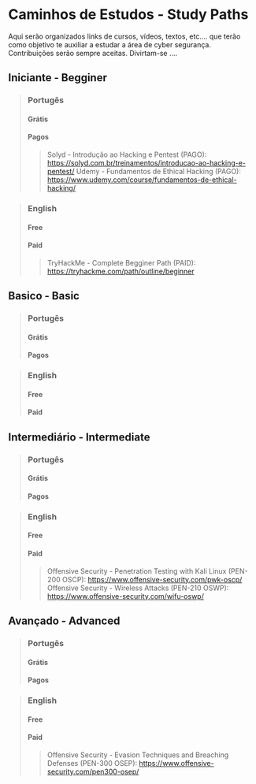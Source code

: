 # Caminhos de Estudos - Study Paths

Aqui serão organizados links de cursos, vídeos, textos, etc.... que terão como objetivo te auxiliar a estudar a área de cyber segurança.
Contribuições serão sempre aceitas.
Divirtam-se ....

## Iniciante - Begginer

> ### Portugês
> #### Grátis
> #### Pagos
>> Solyd - Introdução ao Hacking e Pentest (PAGO): https://solyd.com.br/treinamentos/introducao-ao-hacking-e-pentest/ 
>> Udemy - Fundamentos de Ethical Hacking (PAGO): https://www.udemy.com/course/fundamentos-de-ethical-hacking/

> ### English
> #### Free
> #### Paid
>> TryHackMe - Complete Begginer Path (PAID): https://tryhackme.com/path/outline/beginner

## Basico - Basic

> ### Portugês
> #### Grátis
> #### Pagos

> ### English
> #### Free
> #### Paid

## Intermediário - Intermediate
> ### Portugês
> #### Grátis
> #### Pagos

> ### English
> #### Free
> #### Paid
>> Offensive Security - Penetration Testing with Kali Linux (PEN-200 OSCP): https://www.offensive-security.com/pwk-oscp/
>> Offensive Security - Wireless Attacks (PEN-210 OSWP): https://www.offensive-security.com/wifu-oswp/

## Avançado - Advanced
> ### Portugês
> #### Grátis
> #### Pagos

> ### English
> #### Free
> #### Paid
>> Offensive Security - Evasion Techniques and Breaching Defenses (PEN-300 OSEP): https://www.offensive-security.com/pen300-osep/ 

